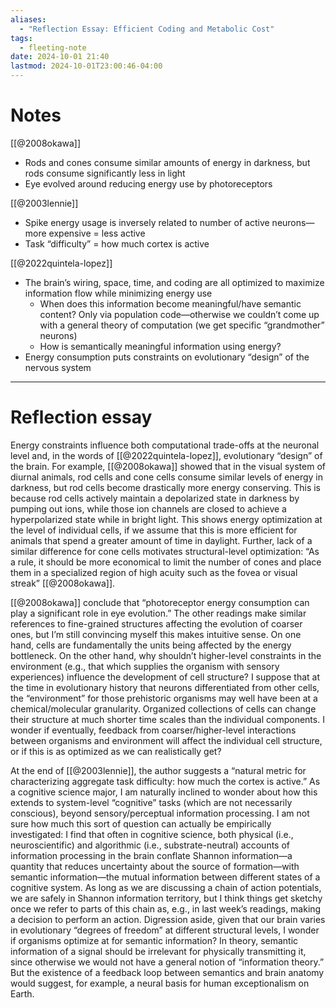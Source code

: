```yaml
---
aliases:
  - "Reflection Essay: Efficient Coding and Metabolic Cost"
tags:
  - fleeting-note
date: 2024-10-01 21:40
lastmod: 2024-10-01T23:00:46-04:00
---
```

# Notes
[[@2008okawa]]
- Rods and cones consume similar amounts of energy in darkness, but rods consume significantly less in light
- Eye evolved around reducing energy use by photoreceptors

[[@2003lennie]]
- Spike energy usage is inversely related to number of active neurons—more expensive = less active 
- Task “difficulty” = how much cortex is active

[[@2022quintela-lopez]]
- The brain’s wiring, space, time, and coding are all optimized to maximize information flow while minimizing energy use
	- When does this information become meaningful/have semantic content? Only via population code—otherwise we couldn’t come up with a general theory of computation (we get specific “grandmother” neurons)
	- How is semantically meaningful information using energy?
- Energy consumption puts constraints on evolutionary “design” of the nervous system

---
# Reflection essay

Energy constraints influence both computational trade-offs at the neuronal level and, in the words of [[@2022quintela-lopez]], evolutionary “design” of the brain. For example, [[@2008okawa]] showed that in the visual system of diurnal animals, rod cells and cone cells consume similar levels of energy in darkness, but rod cells become drastically more energy conserving. This is because rod cells actively maintain a depolarized state in darkness by pumping out ions, while those ion channels are closed to achieve a hyperpolarized state while in bright light. This shows energy optimization at the level of individual cells, if we assume that this is more efficient for animals that spend a greater amount of time in daylight. Further, lack of a similar difference for cone cells motivates structural-level optimization: “As a rule, it should be more economical to limit the number of cones and place them in a specialized region of high acuity such as the fovea or visual streak” [[@2008okawa]]. 

[[@2008okawa]] conclude that “photoreceptor energy consumption can play a significant role in eye evolution.” The other readings make similar references to fine-grained structures affecting the evolution of coarser ones, but I’m still convincing myself this makes intuitive sense. On one hand, cells are fundamentally the units being affected by the energy bottleneck. On the other hand, why shouldn’t higher-level constraints in the environment (e.g., that which supplies the organism with sensory experiences) influence the development of cell structure? I suppose that at the time in evolutionary history that neurons differentiated from other cells, the “environment” for those prehistoric organisms may well have been at a chemical/molecular granularity. Organized collections of cells can change their structure at much shorter time scales than the individual components. I wonder if eventually, feedback from coarser/higher-level interactions between organisms and environment will affect the individual cell structure, or if this is as optimized as we can realistically get?

 At the end of [[@2003lennie]], the author suggests a “natural metric for characterizing aggregate task difficulty: how much the cortex is active.” As a cognitive science major, I am naturally inclined to wonder about how this extends to system-level “cognitive” tasks (which are not necessarily conscious), beyond sensory/perceptual information processing. I am not sure how much this sort of question can actually be empirically investigated: I find that often in cognitive science, both physical (i.e., neuroscientific) and algorithmic (i.e., substrate-neutral) accounts of information processing in the brain conflate Shannon information—a quantity that reduces uncertainty about the source of formation—with semantic information—the mutual information between different states of a cognitive system. As long as we are discussing a chain of action potentials, we are safely in Shannon information territory, but I think things get sketchy once we refer to parts of this chain as, e.g., in last week’s readings, making a decision to perform an action. Digression aside, given that our brain varies in evolutionary “degrees of freedom” at different structural levels, I wonder if organisms optimize at for semantic information? In theory, semantic information of a signal should be irrelevant for physically transmitting it, since otherwise we would not have a general notion of “information theory.” But the existence of a feedback loop between semantics and brain anatomy would suggest, for example, a neural basis for human exceptionalism on Earth.